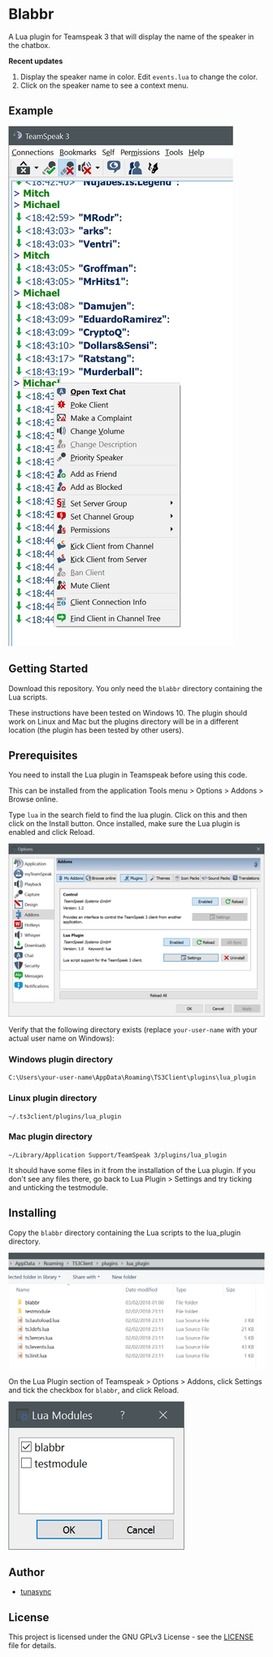# Blabbr

A Lua plugin for Teamspeak 3 that will display the name of the speaker in the chatbox.

**Recent updates**
1. Display the speaker name in color. Edit `events.lua` to change the color.
2. Click on the speaker name to see a context menu.

## Example

![Chatbox](media/ts3-chatbox.png)

## Getting Started

Download this repository. You only need the `blabbr` directory containing the Lua scripts.

These instructions have been tested on Windows 10. The plugin should work on Linux and Mac but the plugins directory will be in a different location (the plugin has been tested by other users).

## Prerequisites

You need to install the Lua plugin in Teamspeak before using this code.

This can be installed from the application Tools menu > Options > Addons > Browse online.

Type `lua` in the search field to find the lua plugin. Click on this and then click on the Install button. Once installed, make sure the Lua plugin is enabled and click Reload.

![Lua addons](media/ts3-addons.png)

Verify that the following directory exists (replace `your-user-name` with your actual user name on Windows):

### Windows plugin directory

`C:\Users\your-user-name\AppData\Roaming\TS3Client\plugins\lua_plugin`

### Linux plugin directory

`~/.ts3client/plugins/lua_plugin`

### Mac plugin directory

`~/Library/Application Support/TeamSpeak 3/plugins/lua_plugin`

It should have some files in it from the installation of the Lua plugin. If you don't see any files there, go back to Lua Plugin > Settings and try ticking and unticking the testmodule.

## Installing

Copy the `blabbr` directory containing the Lua scripts to the lua_plugin directory.

![Lua plugin directory](media/explorer.png)

On the Lua Plugin section of Teamspeak > Options > Addons, click Settings and tick the checkbox for `blabbr`, and click Reload.

![Lua modules](media/ts3-lua-modules.png)

## Author

* [tunasync](https://github.com/tunasync)

## License

This project is licensed under the GNU GPLv3 License - see the [LICENSE](LICENSE) file for details.
